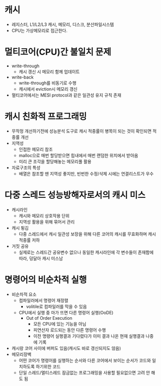 # 캐시
- 레지스터, L1/L2/L3 캐시, 메모리, 디스크, 분산파일시스템
- CPU는 가상메모리로 접근한다.

# 멀티코어(CPU)간 불일치 문제
- write-through
  - 캐시 갱신 시 메모리 함께 업데이트
- write-back
  - write-through를 비동기로 수행
  - 캐시에서 eviction시 메모리 갱신
- 멀티코어에서는 MESI protocol과 같은 일관성 유지 규칙 존재

 # 캐시 친화적 프로그래밍
- 무작정 개선하기전에 성능분석 도구로 캐시 적중률이 병목이 되는 것이 확인되면 적중률 개선 
- 지역성
  - 인접한 메모리 참조
  - malloc으로 매번 할당받으면 힙내에서 매번 랜덤한 위치에서 받아옴
  - 미리 큰 조각을 할당해놓는 메모리풀 활용
- 자료구조의 특성
  - 배열은 참조할 땐 지역성 좋지만, 빈번한 수정/삭제 시에는 연결리스트가 우수
 
# 다중 스레드 성능방해자로서의 캐시 미스
- 캐시라인
  - 캐시와 메모리 상호작용 단위
  - 지역성 활용을 위해 묶어서 관리
- 캐시 튕김
  - 다중 스레드에서 캐시 일관성 보장을 위해 다른 코어의 캐시를 무효화하며 캐시 적중률 저하
- 거짓 공유
  - 실제로는 스레드간 공유변수 없으나 동일한 캐시라인에 각 변수들이 존재함에 따라, 덩달아 캐시 미스남


# 명령어의 비순차적 실행
- 비순차적 요소
  - 컴파일러에서 명령어 재정렬
    - volitile로 컴파일러를 막을 수 있음
  - CPU에서 실행 중 마가 뜨면 다른 명령어 실행(OoDE)
    - Out of Order Execution
      - 모든 CPU에 있는 기능을 아님
      - 피연산자 로드되는 동안 다른 명령어 수행
      - 이전 명령어 실행결과 기다렸다가 이미 결과 나온 현재 실행결과 나중에 기록
- 캐시랑 코어 사이에 버퍼도 있음(캐시도 바로 갱신되지도 않음)
- 메모리장벽
  - 어떤 코어가 명령어를 실행하는 순서와 다른 코어에서 보이는 순서가 코드와 일치하도록 하기위한 코드
  - 단일 스레드/멀티스레드 잠금없는 프로그래밍을 사용할 필요없으면 고려 안 해도 됨
